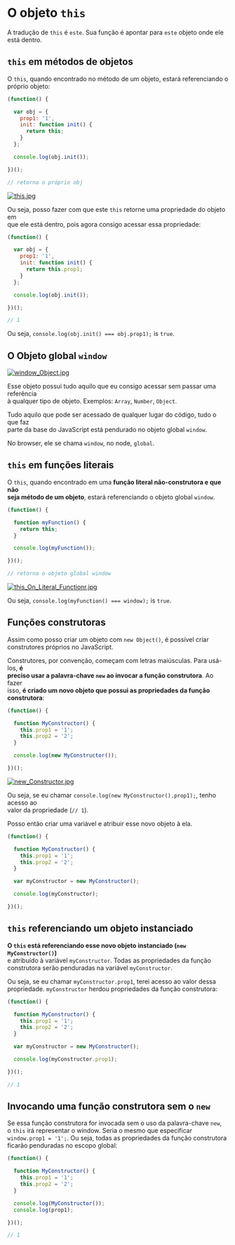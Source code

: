 # O objeto `this`
A tradução de `this` é `este`. Sua função é apontar para `este` objeto onde ele  
está dentro.  

## `this` em métodos de objetos  
O `this`, quando encontrado no método de um objeto, estará referenciando o  
próprio objeto:  

```JAVASCRIPT
(function() {

  var obj = {
    prop1: '1',
    init: function init() {
      return this;
    }
  };

  console.log(obj.init());

})();

// retorna o próprio obj
```

[![this.jpg](https://s1.postimg.org/4q3sb6dhgv/this.jpg)](https://postimg.org/image/3qnoy0aqaz/)

Ou seja, posso fazer com que este `this` retorne uma propriedade do objeto em  
que ele está dentro, pois agora consigo acessar essa propriedade:  

```JAVASCRIPT
(function() {

  var obj = {
    prop1: '1',
    init: function init() {
      return this.prop1;
    }
  };

  console.log(obj.init());

})();

// 1
```

Ou seja, `console.log(obj.init() === obj.prop1);` is `true`.   

## O Objeto global `window`  
[![window_Object.jpg](https://s1.postimg.org/78j3mrze0f/window_Object.jpg)](https://postimg.org/image/4dqfgzk78r/)

Esse objeto possui tudo aquilo que eu consigo acessar sem passar uma referência  
à qualquer tipo de objeto. Exemplos: `Array`, `Number`, `Object`.  

Tudo aquilo que pode ser acessado de qualquer lugar do código, tudo o que faz  
parte da base do JavaScript está pendurado no objeto global `window`.  

No browser, ele se chama `window`, no node, `global`.  

## `this` em funções literais  
O `this`, quando encontrado em uma **função literal não-construtora e que não  
seja método de um objeto**, estará referenciando o objeto global `window`.  

```JAVASCRIPT
(function() {

  function myFunction() {
    return this;
  }

  console.log(myFunction());

})();

// retorna o objeto global window
```

[![this_On_Literal_Functionr.jpg](https://s1.postimg.org/6ylslywqz3/this_On_Literal_Functionr.jpg)](https://postimg.org/image/8tydel96kr/)

Ou seja, `console.log(myFunction() === window);` is `true`.  

## Funções construtoras
Assim como posso criar um objeto com `new Object()`, é possível criar  
construtores próprios no JavaScript.  

Construtores, por convenção, começam com letras maiúsculas. Para usá-los, **é  
preciso usar a palavra-chave `new` ao invocar a função construtora**. Ao fazer  
isso, **é criado um novo objeto que possui as propriedades da função construtora**:  

```JAVASCRIPT
(function() {

  function MyConstructor() {
    this.prop1 = '1';
    this.prop2 = '2';
  }

  console.log(new MyConstructor());

})();
```

[![new_Constructor.jpg](https://s1.postimg.org/2rcpsn4i7j/new_Constructor.jpg)](https://postimg.org/image/2gpvzhpa23/)

Ou seja, se eu chamar `console.log(new MyConstructor().prop1);`, tenho acesso ao  
valor da propriedade (`// 1`).  

Posso então criar uma variável e atribuir esse novo objeto à ela.  

```JAVASCRIPT
(function() {

  function MyConstructor() {
    this.prop1 = '1';
    this.prop2 = '2';
  }

  var myConstructor = new MyConstructor();

  console.log(myConstructor);

})();
```

## `this` referenciando um objeto instanciado  
**O `this` está referenciando esse novo objeto instanciado (`new MyConstructor()`)**  
e atribuído à variável `myConstructor`. Todas as propriedades da função  
construtora serão penduradas na variável `myConstructor`.  

Ou seja, se eu chamar `myConstructor.prop1`, terei acesso ao valor dessa  
propriedade. `myConstructor` herdou propriedades da função construtora:  

```JAVASCRIPT
(function() {

  function MyConstructor() {
    this.prop1 = '1';
    this.prop2 = '2';
  }

  var myConstructor = new MyConstructor();

  console.log(myConstructor.prop1);

})();

// 1
```

## Invocando uma função construtora sem o `new`
Se essa função construtora for invocada sem o uso da palavra-chave `new`,  
o `this` irá representar o window. Seria o mesmo que especificar  
`window.prop1 = '1';`. Ou seja, todas as propriedades da função construtora  
ficarão penduradas no escopo global:  

```JAVASCRIPT
(function() {

  function MyConstructor() {
    this.prop1 = '1';
    this.prop2 = '2';
  }

  console.log(MyConstructor());
  console.log(prop1);

})();

// 1
```
